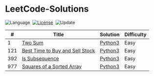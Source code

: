 # LeetCode-Solutions

![Language](https://img.shields.io/badge/language-python-orange)&nbsp;
[![License](https://img.shields.io/badge/license-MIT-blue.svg)](./LICENSE.md)&nbsp;
![Update](https://img.shields.io/badge/update-daily-green)&nbsp;

| # | Title | Solution | Difficulty |
|---| ----- | -------- | ---------- |
|1|[Two Sum](https://leetcode.com/problems/two-sum/) | [Python3](./python3/1.%20Two%20Sum.py)|Easy|
|121|[Best Time to Buy and Sell Stock](https://leetcode.com/problems/best-time-to-buy-and-sell-stock/) | [Python3](./python3/121.%20Two%20Sum.py)|Easy|
|392|[Is Subsequence](https://leetcode.com/problems/is-subsequence/) | [Python3](./python3/392.%20Is%20Subsequence.py)|Easy|
|977|[Squares of a Sorted Array](https://leetcode.com/problems/squares-of-a-sorted-array/) | [Python3](./python3/977.%20Squares%20of%20a%20Sorted%20Array.py)|Easy|
